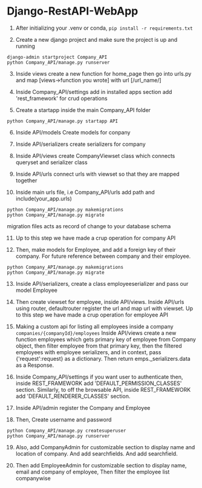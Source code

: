 # Django-RestAPI-WebApp

1) After initializing your .venv or conda, ```pip install -r requirements.txt```

2) Create a new django project and make sure the project is up and running
```
django-admin startproject Company_API 
python Company_API/manage.py runserver 
```

3) Inside views create a new function for home_page then go into urls.py and map [views->function you wrote] with url [/url_name/]

4) Inside Company_API/settings add in installed apps section add 'rest_framework' for crud operations 

5) Create a startapp inside the main Company_API folder 
```
python Company_API/manage.py startapp API
``` 

6) Inside API/models Create models for conpany

7) Inside API/serializers create serializers for company

8) Inside API/views create CompanyViewset class which connects queryset and serializer class

9) Inside API/urls connect urls with viewset so that they are mapped together

10) Inside main urls file, i.e Company_API/urls add path and include(your_app.urls)
```
python Company_API/manage.py makemigrations
python Company_API/manage.py migrate
```
migration files acts as record of change to your database schema

11) Up to this step we have made a crup operation for company API

12) Then, make models for Employee, and add a foreign key of their company. For future reference between company and their employee. 
```
python Company_API/manage.py makemigrations
python Company_API/manage.py migrate
```

13) Inside API/serializers, create a class  employeeserializer and pass our model Employee

14) Then create viewset for employee, inside API/views. Inside API/urls using router, defaultrouter register the url and map url with viewset. Up to this step we have made a crup operation for employee API

15) Making a custom api for listing all employees inside a company 
``` companies/{companyId}/employees```
Inside API/views create a new function employees which gets primary key of employee from Company object, then filter employee from that primary key, then the filtered employees with employee serializers, and in context, pass {'request':request} as a dictionary. Then return emps._serializers.data as a Response. 

16) Inside Company_API/settings if you want user to authenticate then, inside REST_FRAMEWORK add 'DEFAULT_PERMISSION_CLASSES' section. Similarly, to off the browsable API, inside REST_FRAMEWORK add 'DEFAULT_RENDERER_CLASSES' section.

17) Inside API/admin register the Company and Employee 

18) Then, Create username and password
```
python Company_API/manage.py createsuperuser
python Company_API/manage.py runserver
```

19) Also, add CompanyAdmin for customizable section to display name and location of company. And add searchfields. And add searchfield. 

20) Then add EmployeeAdmin for customizable section to display name, email and company of employee, Then filter the employee list  companywise





